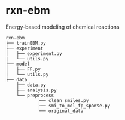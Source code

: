 # rxn-ebm
Energy-based modeling of chemical reactions

```
rxn-ebm
├── trainEBM.py
├── experiment
│   ├── experiment.py
|   └── utils.py
├── model
│   ├── FF.py
|   └── utils.py
├── data
    ├── data.py
    ├── analysis.py
    └── preprocess
            ├── clean_smiles.py    
            ├── smi_to_mol_fp_sparse.py
            └── original_data  
 ```
